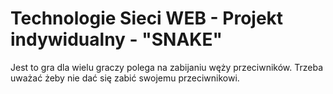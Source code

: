 # Technologie Sieci WEB - Projekt indywidualny - "SNAKE"

Jest to gra dla wielu graczy polega na zabijaniu węży przeciwników.
Trzeba uważać żeby nie dać się zabić swojemu przeciwnikowi.
